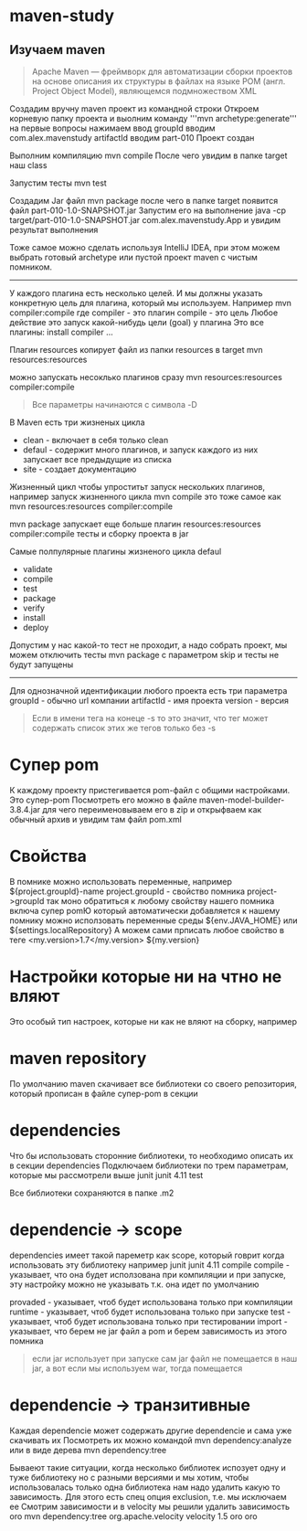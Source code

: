 # maven-study

## Изучаем maven
> Apache Maven — фреймворк для автоматизации сборки проектов на основе описания их структуры в файлах на языке POM (англ. Project Object Model), являющемся подмножеством XML

Создадим вручну maven проект из командной строки
Откроем корневую папку проекта и выолним команду
'''mvn archetype:generate'''
на первые вопросы нажимаем ввод
groupId вводим com.alex.mavenstudy
artifactId вводим part-010
Проект создан

Выполним компиляцию
mvn compile
После чего увидим в папке target наш class

Запустим тесты
mvn test

Создадим Jar файл
mvn package
после чего в папке target появится файл part-010-1.0-SNAPSHOT.jar
Запустим его на выполнение
java -cp target/part-010-1.0-SNAPSHOT.jar com.alex.mavenstudy.App
и увидим результат выполнения

Тоже самое можно сделать используя IntelliJ IDEA, при этом можем выбрать готовый archetype или 
пустой проект maven с чистым помником.

-----------------------------------------
У каждого плагина есть несколько целей. И мы должны указать конкретную цель для плагина, который мы используем.
Например
mvn compiler:compile
где
compiler - это плагин
compile - это цель
Любое действие это запуск какой-нибудь цели (goal) у плагина
Это все плагины:
install
compiler
...

Плагин resources копирует файл из папки resources в target
mvn resources:resources

можно запускать несоклько плагинов сразу
mvn resources:resources compiler:compile

> Все параметры начинаются с символа -D

В Maven есть три жизненых цикла
- clean - включает в себя только clean
- defaul - содержит много плагинов, и запуск каждого из них запускает все предыдущие из списка
- site - создает документацию

Жизненный цикл чтобы упроститьт запуск нескольких плагинов, например запуск жизненного цикла
mvn compile
это тоже самое как
mvn resources:resources compiler:compile

mvn package запускает еще больше плагин
resources:resources compiler:compile тесты и сборку проекта в jar

Самые полпулярные плагины жизненого цикла defaul
- validate
- compile
- test
- package
- verify
- install
- deploy

Допустим у нас какой-то тест не проходит, а надо собрать проект, мы можем отключить тесты
mvn package с параметром skip и тесты не будут запущены

********************************************
Для однозначной идентификации любого проекта есть три параметра
groupId - обычно url компании
artifactId - имя проекта
version - версия

> Если в имени тега на конеце -s то это значит, что тег может содержать список этих же тегов 
> только без -s

# Супер pom
К каждому проекту пристегивается pom-файл с общими настройками. Это супер-pom Посмотреть его 
можно в файле maven-model-builder-3.8.4.jar для чего переименовываем его в zip и открыфваем как 
обычный архив и увидим там файл pom.xml

# Свойства
В помнике можно использовать переменные, например
<version>${project.groupId}-name</version>
project.groupId - свойство помника project->groupId
так моно обратиться к любому свойству нашего помника включа супер pomЮ который автоматически 
добавляется к нашему помнику
можно исползовать переменные среды
${env.JAVA_HOME}
или
${settings.localRepository}
А можем сами прписать любое свойство в теге
<properties>
    <my.version>1.7</my.version>
</properties>
${my.version}

# Настройки которые ни на чтно не вляют
Это особый тип настроек, которые ни как не вляют на сборку, например 
<name>
<url>
<licenses>
<organization>
<developers>

# maven repository
По умолчанию maven скачивает все библиотеки со своего репозитория, который прописан в файле 
супер-pom в секции 
<repositorys>

# dependencies
Что бы использовать сторонние библиотеки, то необходимо описать их в секции dependencies
Подключаем библиотеки по трем параметрам, которые мы рассмотрели выше
<dependencies>
    <dependency>
        <groupId>junit</groupId>
        <artifactId>junit</artifactId>
        <version>4.11</version>
        <scope>test</scope>
    </dependency>
</dependencies>

Все библиотеки сохраняются в папке .m2

# dependencie -> scope
dependencies имеет такой пареметр как scope, который говрит когда использовать эту библиотеку
например
<dependency>
    <groupId>junit</groupId>
    <artifactId>junit</artifactId>
    <version>4.11</version>
    <scope>compile</scope>
</dependency>
compile - указывает, что она будет исползована при компиляции и при запуске, эту настройку можно 
не указывать т.к. она идет по умолчанию 

provaded - указывает, чтоб будет использована только при компиляции
runtime - указывает, чтоб будет использована только при запуске
test - указывает, чтоб будет использована только при тестировании
import - указывает, что берем не jar файл а pom и берем зависимость из этого помника

> если jar использует при запуске сам jar файл не помещается в наш jar, а вот если мы используем
> war, тогда помещается

# dependencie -> транзитивные
Каждая dependencie может содержать другие dependencie и сама уже скачивать их
Посмотреть их можно командой 
mvn dependency:analyze
или в виде дерева
mvn dependency:tree

Бываеют такие ситуации, когда несколько библиотек испозует одну и туже библиотеку но с разными 
версиями и мы хотим, чтобы использовалась только одна библиотека нам надо удалить какую то 
зависимость. Для этого есть спец опция exclusion, т.е. мы исключаем ее
Смотрим зависимости и в velocity мы решили удалить зависимость oro
mvn dependency:tree
<dependencies>
    <dependency>
        <groupId>org.apache.velocity</groupId>
        <artifactId>velocity</artifactId>
        <version>1.5</version>
        <exclusions>
            <exclusion>
                <groupId>oro</groupId>
                <artifactId>oro</artifactId>
            </exclusion>
        </exclusions>
    </dependency>
</dependencies>








